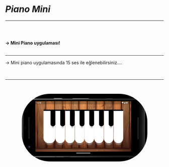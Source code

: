 # ***Piano Mini***

<hr>
<br><br>

<b>-> Mini Piano uygulaması!</b>
<br><br><hr>

-> Mini piano uygulamasında 15 ses ile eğlenebilirsiniz....


<br><hr><br>
<p align="center">
    <img src="assets/images/ui/ui.png" style="border-radius: 90px;" width="400">
</p>